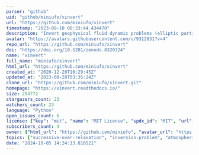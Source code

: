```yaml
---
parser: "github"
uid: "github/miniufo/xinvert"
url: "https://github.com/miniufo/xinvert"
timestamp: "2023-09-10 00:33:44.434470"
description: "Invert geophysical fluid dynamic problems (elliptic partial differential equations) using SOR iteration method."
avatar: "https://avatars.githubusercontent.com/u/9312831?v=4"
repo_url: "https://github.com/miniufo/xinvert"
doi: "https://doi.org/10.5281/zenodo.8320324"
name: "xinvert"
full_name: "miniufo/xinvert"
html_url: "https://github.com/miniufo/xinvert"
created_at: "2020-12-20T10:29:45Z"
updated_at: "2023-08-28T03:35:24Z"
clone_url: "https://github.com/miniufo/xinvert.git"
homepage: "https://xinvert.readthedocs.io/"
size: 254772
stargazers_count: 23
watchers_count: 23
language: "Python"
open_issues_count: 6
license: {"key": "mit", "name": "MIT License", "spdx_id": "MIT", "url": "https://api.github.com/licenses/mit", "node_id": "MDc6TGljZW5zZTEz"}
subscribers_count: 4
owner: {"html_url": "https://github.com/miniufo", "avatar_url": "https://avatars.githubusercontent.com/u/9312831?v=4", "login": "miniufo", "type": "User"}
topics: ["successive-over-relaxation", "inversion-problem", "atmospheric-science", "oceanography", "meteorology", "omega-equation", "gill-matsuno-model", "munk-stommel", "wind-driven-circulation", "eliassen-model", "pv-inversion", "streamfunction", "velocity-potential", "geophysical-fluid-dynamics", "poisson-equation"]
date: "2024-10-05 14:24:13.816521"
---
```


